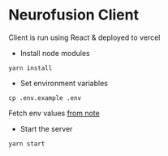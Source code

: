 # Neurofusion Client
Client is run using React & deployed to vercel

- Install node modules
```
yarn install
```

- Set environment variables
```
cp .env.example .env
```
Fetch env values [from note](https://www.icloud.com/notes/081Ci0RTYFZk2smnqXttFoceg#Neurofusion_Cred)

- Start the server
```
yarn start
```